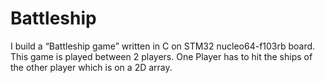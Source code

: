 # Battleship
I build a “Battleship game” written in C on STM32 nucleo64-f103rb board. This
game is played between 2 players. One Player has to hit the ships of the other player which is
on a 2D array.
